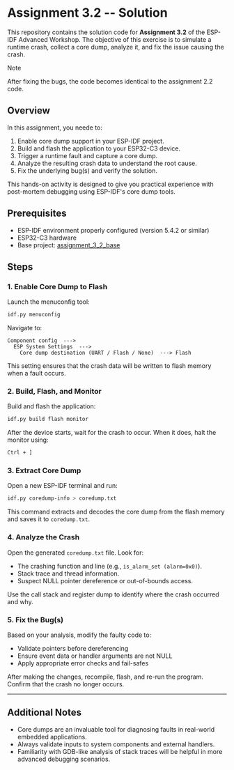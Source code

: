 # Assignment 3.2 -- Solution 

This repository contains the solution code for **Assignment 3.2** of the ESP-IDF Advanced Workshop. The objective of this exercise is to simulate a runtime crash, collect a core dump, analyze it, and fix the issue causing the crash.

>[!NOTE]
> After fixing the bugs, the code becomes identical to the assignment 2.2 code. 

## Overview

In this assignment, you neede to:

1. Enable core dump support in your ESP-IDF project.
2. Build and flash the application to your ESP32-C3 device.
3. Trigger a runtime fault and capture a core dump.
4. Analyze the resulting crash data to understand the root cause.
5. Fix the underlying bug(s) and verify the solution.

This hands-on activity is designed to give you practical experience with post-mortem debugging using ESP-IDF's core dump tools.

## Prerequisites

* ESP-IDF environment properly configured (version 5.4.2 or similar)
* ESP32-C3 hardware
* Base project: [assignment\_3\_2\_base](https://github.com/FBEZ-docs-and-templates/devrel-advanced-workshop-code/tree/main/assignment_3_2_base)

## Steps

### 1. Enable Core Dump to Flash

Launch the menuconfig tool:

```sh
idf.py menuconfig
```

Navigate to:

```
Component config  --->
  ESP System Settings  --->
    Core dump destination (UART / Flash / None)  ---> Flash
```

This setting ensures that the crash data will be written to flash memory when a fault occurs.

### 2. Build, Flash, and Monitor

Build and flash the application:

```sh
idf.py build flash monitor
```

After the device starts, wait for the crash to occur. When it does, halt the monitor using:

```sh
Ctrl + ]
```

### 3. Extract Core Dump

Open a new ESP-IDF terminal and run:

```sh
idf.py coredump-info > coredump.txt
```

This command extracts and decodes the core dump from the flash memory and saves it to `coredump.txt`.

### 4. Analyze the Crash

Open the generated `coredump.txt` file. Look for:

* The crashing function and line (e.g., `is_alarm_set (alarm=0x0)`).
* Stack trace and thread information.
* Suspect NULL pointer dereference or out-of-bounds access.

Use the call stack and register dump to identify where the crash occurred and why.

### 5. Fix the Bug(s)

Based on your analysis, modify the faulty code to:

* Validate pointers before dereferencing
* Ensure event data or handler arguments are not NULL
* Apply appropriate error checks and fail-safes

After making the changes, recompile, flash, and re-run the program. Confirm that the crash no longer occurs.

---

## Additional Notes

* Core dumps are an invaluable tool for diagnosing faults in real-world embedded applications.
* Always validate inputs to system components and external handlers.
* Familiarity with GDB-like analysis of stack traces will be helpful in more advanced debugging scenarios.

